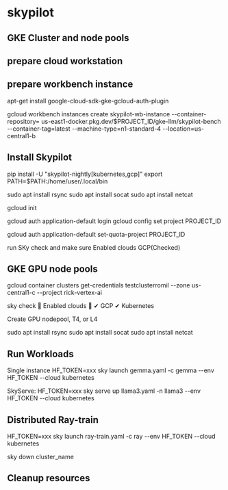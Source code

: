 # skypilot
## GKE Cluster and node pools

## prepare cloud workstation

## prepare workbench instance
apt-get install google-cloud-sdk-gke-gcloud-auth-plugin

gcloud workbench instances create skypilot-wb-instance --container-repository= us-east1-docker.pkg.dev/$PROJECT_ID/gke-llm/skypilot-bench --container-tag=latest --machine-type=n1-standard-4 --location=us-central1-b


## Install Skypilot 
pip install -U "skypilot-nightly[kubernetes,gcp]"
export PATH=$PATH:/home/user/.local/bin

sudo apt install rsync
sudo apt install socat
sudo apt install netcat

gcloud init

gcloud auth application-default login
gcloud config set project PROJECT_ID

gcloud auth application-default set-quota-project PROJECT_ID

run SKy check and make sure 
Enabled clouds GCP(Checked)

## GKE GPU node pools

gcloud container clusters get-credentials testclusterromil --zone us-central1-c --project rick-vertex-ai

sky check
🎉 Enabled clouds 🎉
  ✔ GCP
  ✔ Kubernetes

Create GPU nodepool, T4, or L4


sudo apt install rsync
sudo apt install socat
sudo apt install netcat
## Run Workloads
Single instance
HF_TOKEN=xxx sky launch gemma.yaml -c gemma --env HF_TOKEN  --cloud kubernetes

SkyServe:
HF_TOKEN=xxx sky serve up llama3.yaml -n llama3 --env HF_TOKEN --cloud kubernetes

## Distributed Ray-train
HF_TOKEN=xxx sky launch ray-train.yaml -c ray --env HF_TOKEN --cloud kubernetes

sky down cluster_name

## Cleanup resources



